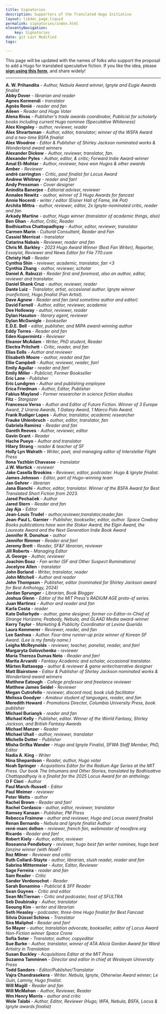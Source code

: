 ```yaml
---
title: Signatories
description: Supporters of the Translated Hugo Initiative
layout: libdoc_page.liquid
permalink: signatories/index.html
eleventyNavigation:
    key: Signatories
date: git Last Modified
tags:
    
---
```


This page will be updated with the names of folks who support the proposal to add a Hugo for translated speculative fiction. If you like the idea, please [**sign using this form**](https://docs.google.com/forms/d/e/1FAIpQLSfzKqYPE3rrvZm0Y8KPEKCNFsXs8j1Sn9qHu48yM-0LWZe5yw/viewform?usp=header), and share widely!

---
**A. W. Prihandita** - *Author, Nebula Award winner, Ignyte and Eugie Awards finalist* <br> 
**Abby Dover** - *librarian and reader* <br> 
**Agnes Kormendi** - *translator* <br> 
**Agnès Renié** - *reader and fan* <br> 
**Aileen** - *Reader and Hugo Voter* <br> 
**Alena Rivas** - *Publisher's trade awards coordinator, Publicist for scholarly books including current Hugo nominee (Speculative Whiteness)* <br> 
**Alex Kingsley** - *author, reviewer, reader* <br> 
**Alex Shvartsman** - *Author, editor, translator; winner of the WSFA Award and a two-time BSFA finalist* <br> 
**Alex Woodroe** - *Editor & Publisher of Shirley Jackson nominated works & Wonderland award winners* <br> 
**Alexander Dickow** - *Author, reviewer, translator, fan.* <br> 
**Alexander Pyles** - *Author, editor, & critic; Forward Indie Award-winner* <br> 
**Amal El-Mohtar** - *Author, reviewer, have won Hugos & other awards* <br> 
**Amber** - *Reviewer* <br> 
**andré carrington** - *Critic, past finalist for Locus Award* <br> 
**Andrew Whitney** - *reader and fan!* <br> 
**Andy Pressman** - *Cover designer* <br> 
**Anindita Banerjee** - *Editorial adviser, reviewer* <br> 
**Annalee Newitz** - *author, winner of 3 Hugo Awards for fancast* <br> 
**Annie Nocenti** - *writer / editor (Eisner Hall of Fame, Ink Pot)* <br> 
**Archita Mittra** - *author, reviewer, editor, 2x Ignyte-nominated critic, reader and fan* <br> 
**Arkady Martine** - *author, Hugo winner (translator of academic things, also)* <br> 
**Ben Ghan** - *Author, Critic, Reader* <br> 
**Bodhisattva Chattopadhyay** - *Author, editor, reviewer, translator* <br> 
**Carmen Marin** - *Cultural Consultant, Reader and Fan* <br> 
**Cassiel Merricat** - *translator* <br> 
**Catarina Nabais** - *Reviewer, reader and fan* <br> 
**Chris M. Barkley** - *2023 Hugo Award Winner (Best Fan Writer), Reporter, Essayist, Reviewer and News Editor for File 770.com* <br> 
**Christy Hall** - *Reader* <br> 
**Cynthia Shin** - *reviewer, academic, translator, fan <3* <br> 
**Cynthia Zhang** - *author, reviewer, scholar* <br> 
**Daniel A. Rabuzzi** - *Reader first and foremost, also an author, editor, reviewer and translator.* <br> 
**Daniel Shank Cruz** - *author, reviewer, reader* <br> 
**Dante Luiz** - *Translator, artist, occasional author. Ignyte winner (nonfiction), Hugo finalist (Fan Artist).* <br> 
**Dave Agnew** - *Reader and fan (and sometime author and editor)* <br> 
**David Farnell** - *Author, editor, reviewer, academic* <br> 
**Dee Holloway** - *author, reviewer, reader* <br> 
**Dylan Hasaton** - *literary agent, reviewer* <br> 
**Dylan McGonigle** - *bookseller* <br> 
**E.D.E. Bell** - *editor, publisher, and MIPA award-winning author* <br> 
**Eddy Torres** - *Reader and fan* <br> 
**Eden Kupermintz** - *Reviewer* <br> 
**Eleanor McAdam** - *Writer, PhD student, Reader* <br> 
**Electra Pritchett** - *Critic, reader, and fan* <br> 
**Elias Eells** - *Author and reviewer* <br> 
**Elisabeth Moore** - *author, reader and fan* <br> 
**Ellie Campbell** - *Author, reviewer, reader, fan!* <br> 
**Emily Aguilar** - *reader and fan!* <br> 
**Emily Miller** - *Publicist; Former Bookseller* <br> 
**Eric Lane** - *Publisher* <br> 
**Eric Lundgren** - *Author and publishing employee* <br> 
**Erica Friedman** - *Author, Editor, Publisher* <br> 
**Fabius Mayland** - *Former researcher in science fiction studies* <br> 
**Fitz** - *Stargazer* <br> 
**Francesco Verso** - *Author and Editor of Future Fiction. Winner of 3 Europe Award, 2 Urania Awards, 1 Galaxy Award, 1 Marco Polo Award.* <br> 
**Frank Rudiger Lopes** - *Author, translator, academic researcher* <br> 
**Frauke Uhlenbruch** - *author, editor, translator, fan* <br> 
**Gabriela Ramírez** - *Reader and fan* <br> 
**Gareth Reeves** - *Author, reviewer, editor* <br> 
**Gavin Grant** - *Reader* <br> 
**Hache Pueyo** - *Author and translator* <br> 
**Hilary Strang** - *reader & teacher of SF* <br> 
**Holly Lyn Walrath** - *Writer, poet, and managing editor of Interstellar Flight Press* <br> 
**Ilona Yazhbin Chavasse** - *translator* <br> 
**J.W. Wartick** - *reviewer* <br> 
**Jake Casella Brookins** - *Reviewer, editor, podcaster. Hugo & Ignyte finalist.* <br> 
**James Johnson** - *Editor, part of Hugo-winning team* <br> 
**Jan Gehrer** - *librarian* <br> 
**Jana Bianchi** - *Author, editor, translator. Winner of the BSFA Award for Best Translated Short Fiction from 2023.* <br> 
**Jared Pechaček** - *Author* <br> 
**Jared Stern** - *Reader and fan* <br> 
**Jay Aja** - *Editor* <br> 
**Jean-Louis Trudel** - *author,reviewer,translator,reader,fan* <br> 
**Jean-Paul L. Garnier** - *Publisher, bookseller, editor, author. Space Cowboy Books publications have won the Stoker Award, the Elgin Award, the Laureate Award and the Next Generation Indie Book Award* <br> 
**Jennifer R. Donohue** - *author* <br> 
**Jennifer Rimmer** - *Reader and fan!* <br> 
**Jeremy Brett** - *Reader, SF&F librarian, reviewer* <br> 
**Jill Roberts** - *Managing Editor* <br> 
**JL George** - *Author, reviewer* <br> 
**Joachim Boaz** - *Fan writer (SF and Other Suspect Ruminations)* <br> 
**Jocelyne Allen** - *translator* <br> 
**John Borland** - *Writer, translator, reader* <br> 
**John Mitchell** - *Author and reader* <br> 
**John Thompson** - *Publisher, editor (nominated for Shirley Jackson award for Best Anthology, 2024)* <br> 
**Jordan Sprunger** - *Librarian, Book Blogger* <br> 
**Joshua Glenn** - *Editor of the MIT Press's RADIUM AGE proto-sf series.* <br> 
**Juan Martinez** - *Author and reader and fan* <br> 
**Karla Costa** - *reader* <br> 
**Kate Dollarhyde** - *author, game designer, former co-Editor-in-Chief of Strange Horizons; Peabody, Nebula, and GLAAD Media award-winner* <br> 
**Kerry Taylor** - *Marketing & Publicity Coordinator at Levine Querido* <br> 
**Laura Kemmerer** - *Reviewer, reader, and fan* <br> 
**Lee Sanhwa** - *Author. Four-time runner-up prize winner of Korean SF Award. (Lee is my family name.)* <br> 
**Leigha McReynolds** - *reviewer, teacher, panelist, reader, and fan!* <br> 
**Margaryta Golovchenko** - *reviewer* <br> 
**Maria Thereza Dumas Neto** - *Reader and fan!* <br> 
**Marita Arvaniti** - *Fantasy Academic and scholar, occasional translator.* <br> 
**Märten Rattasepp** - *author & reviewer & game writer/narrative designer* <br> 
**Matt Blairstone** - *Editor & Publisher of Shirley Jackson nominated works & Wonderland award winners* <br> 
**Matthew Eatough** - *College professor and freelance reviewer* <br> 
**Matthew James Seidel** - *Reviewer* <br> 
**Megan Cutrofello** - *reviewer, discord mod, book club facilitator* <br> 
**Melissa Goodyer** - *Amateur student of languages, reader, and fan* <br> 
**Meredith Howard** - *Promotions Director, Columbia University Press, book publisher* <br> 
**Michael Burianyk** - *reader and fan* <br> 
**Michael Kelly** - *Publisher, editor. Winner of the World Fantasy, Shirley Jackson, and British Fantasy Awards* <br> 
**Michael Manzer** - *Reader* <br> 
**Michael Uhall** - *author, reviewer, translator* <br> 
**Michelle Dotter** - *Publisher* <br> 
**Misha Grifka Wander** - *Hugo and Ignyte Finalist, SFWA Staff Member, PhD, Editor* <br> 
**Nadia A. King** - *Writer* <br> 
**Nina Shepardson** - *Reader, author, Hugo voter* <br> 
**Noah Springer** - *Acquisitions Editor for the Radium Age Series at the MIT Press. Our book The Inhumans and Other Stories, translated by Bodhisattva Chattopadhyay is a finalist for the 2025 Locus Award for an anthology.* <br> 
**O F Cieri** - *Author* <br> 
**Paul March-Russell** - *Editor* <br> 
**Paul Weimer** - *reviewer* <br> 
**Peter Watts** - *author* <br> 
**Rachel Brown** - *Reader and fan!* <br> 
**Rachel Cordasco** - *author, editor, reviewer, translator* <br> 
**Ramsey Kanaan** - *Publisher, PM Press* <br> 
**Rebecca Fraimow** - *author and reviewer, Hugo and Locus award finalist* <br> 
**Renan Bernardo** - *Nebula and Ignyte finalist Author* <br> 
**rené-marc dolhen** - *reviewer, french fan, webmaster of noosfere.org* <br> 
**Ricardo** - *Reader and fan!* <br> 
**Robert Kiely** - *Author, editor, reviewer* <br> 
**Roseanna Pendlebury** - *reviewer, hugo best fan writer nominee, hugo best fanzine winner (with NoaF)* <br> 
**Roz Milner** - *Reviewer and critic* <br> 
**Ruth Collard-Stayte** - *author, librarian, slush reader, reader and fan* <br> 
**Sabrina Mittermeier** - *Autor, Editor, Reviewer* <br> 
**Sage Ferreira** - *reader and fan* <br> 
**Sam Reader** - *Critic* <br> 
**Sander Verdonschot** - *Reader* <br> 
**Sarah Bonamino** - *Publicist & SFF Reader* <br> 
**Sean Guynes** - *Critic and editor* <br> 
**Sean McTiernan** - *Critic and podcaster, host of SFULTRA* <br> 
**Seb Doubinsky** - *Author, translator* <br> 
**Seoung Kim** - *writer and librarian* <br> 
**Seth Heasley** - *podcaster, three-time Hugo finalist for Best Fancast* <br> 
**Silvia Düssel Schiros** - *Translator* <br> 
**Sira Maliphol** - *Reader and fan!* <br> 
**So Mayer** - *author, translation advocate, bookseller, editor of Locus Award Non-Fiction winner Space Crone* <br> 
**Sofia Soter** - *Translator, author, copyeditor* <br> 
**Sue Burke** - *Author, translator, winner of ATA Alicia Gordon Award for Word Artistry in Translation* <br> 
**Susan Buckley** - *Acquisitions Editor at the MIT Press* <br> 
**Suzanna Tamminen** - *Director and editor in chief at Wesleyan University Press* <br> 
**Todd Sanders** - *Editor/Publisher/Translator* <br> 
**Vajra Chandrasekera** - *Writer. Nebula, Ignyte, Otherwise Award winner; Le Guin, Lammy, Hugo finalist.* <br> 
**Will Magill** - *Reader and fan* <br> 
**Will McMahon** - *Author, Reviewer, Reader* <br> 
**Wm Henry Morris** - *author and critic* <br> 
**Wole Talabi** - *Author, Editor, Reviewer (Hugo, WFA, Nebula, BSFA, Locus & Ignyte awards finalist)* <br> 
